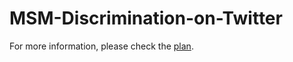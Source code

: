 # MSM-Discrimination-on-Twitter

For more information, please check the [plan](https://github.com/meettyj/MSM-Discrimination-on-Twitter/blob/master/GPS_Twitter_analysis_plan.pdf).


